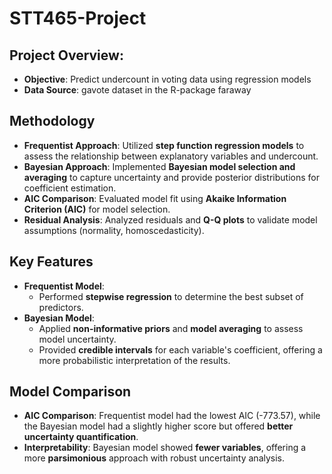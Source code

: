 # STT465-Project

## Project Overview:
- **Objective**: Predict undercount in voting data using regression models
- **Data Source**: gavote dataset in the R-package faraway

## Methodology
- **Frequentist Approach**: Utilized **step function regression models** to assess the relationship between explanatory variables and undercount.
- **Bayesian Approach**: Implemented **Bayesian model selection and averaging** to capture uncertainty and provide posterior distributions for coefficient estimation.
- **AIC Comparison**: Evaluated model fit using **Akaike Information Criterion (AIC)** for model selection.
- **Residual Analysis**: Analyzed residuals and **Q-Q plots** to validate model assumptions (normality, homoscedasticity).
  
## Key Features
- **Frequentist Model**: 
  - Performed **stepwise regression** to determine the best subset of predictors.
- **Bayesian Model**: 
  - Applied **non-informative priors** and **model averaging** to assess model uncertainty.
  - Provided **credible intervals** for each variable's coefficient, offering a more probabilistic interpretation of the results.
  
## Model Comparison
- **AIC Comparison**: Frequentist model had the lowest AIC (-773.57), while the Bayesian model had a slightly higher score but offered **better uncertainty quantification**.
- **Interpretability**: Bayesian model showed **fewer variables**, offering a more **parsimonious** approach with robust uncertainty analysis.
